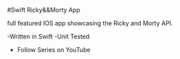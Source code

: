#Swift Ricky&&Morty App

full featured IOS app showcasing the Ricky and Morty API.

-Written in Swift
-Unit Tested
- Follow Series on YouTube

